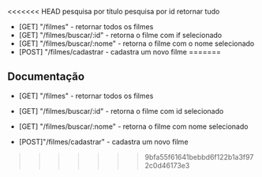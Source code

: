 <<<<<<< HEAD
pesquisa por título
pesquisa por id
retornar tudo 

- [GET] "/filmes" - retornar todos os filmes
- [GET] "/filmes/buscar/:id" - retorna o filme com if selecionado
- [GET] "/filmes/buscar/:nome" - retorna o filme com o nome selecionado
- [POST] "/filmes/cadastrar - cadastra um novo filme
=======
## Documentação

- [GET] "/filmes" - retornar todos os filmes

- [GET] "/filmes/buscar/:id" - retorna o filme com id selecionado

- [GET] "/filmes/buscar/:nome" - retorna o filme com nome selecionado

- [POST]"/filmes/cadastrar" - cadastra um novo filme
>>>>>>> 9bfa55f61641bebbd6f122b1a3f972c0d46173e3
